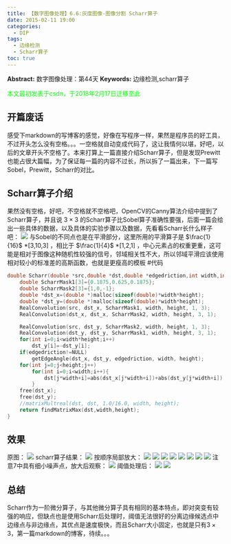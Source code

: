 ```yaml
---
title: 【数字图像处理】6.6:灰度图像-图像分割 Scharr算子
date: 2015-02-11 19:00
categories:
  - DIP
tags:
  - 边缘检测
  - Scharr算子
toc: true
---
```

**Abstract:** 数字图像处理：第44天
**Keywords:** 边缘检测,scharr算子
<!--more-->
<font color="00FF00">本文最初发表于csdn，于2018年2月17日迁移至此</font>
## 开篇废话
感受下markdown的写博客的感觉，好像在写程序一样，果然是程序员的好工具，不过开头怎么没有空格。。。一空格就自动变成代码了，这让我情何以堪，好吧，以后的文章开头不空格了。本来打算上一篇直接介绍Scharr算子，但是发现Prewitt也能占很大篇幅，为了保证每一篇的内容不过长，所以拆了一篇出来，下一篇写Sobel，Prewitt，Scharr的对比。
## Scharr算子介绍
果然没有空格，好吧，不空格就不空格吧，OpenCV的Canny算法介绍中提到了Scharr算子，并且说 $3\times3$ 的Scharr算子比Sobel算子准确性要强，后面一篇会给出一些具体的数据，以及具体的实验步骤以及数据，先看看Scharr长什么样子吧：
![](./20150211151527747.jpg)
与Sobel的不同点也是在平滑部分，这里所用的平滑算子是 $\frac{1}{16}$ *\[3,10,3\] ，相比于 $\frac{1}{4}$ *\[1,2,1\] ，中心元素占的权重更重，这可能是相对于图像这种随机性较强的信号，邻域相关性不大，所以邻域平滑应该使用相对较小的标准差的高斯函数，也就是更瘦高的模板
#代码
```c++
double Scharr(double *src,double *dst,double *edgedriction,int width,int height){
    double ScharrMask1[3]={0.1875,0.625,0.1875};
    double ScharrMask2[3]={1,0,-1};
    double *dst_x=(double *)malloc(sizeof(double)*width*height);
    double *dst_y=(double *)malloc(sizeof(double)*width*height);
    RealConvolution(src, dst_x, ScharrMask1, width, height, 1, 3);
    RealConvolution(dst_x, dst_x, ScharrMask2, width, height, 3, 1);

    RealConvolution(src, dst_y, ScharrMask2, width, height, 1, 3);
    RealConvolution(dst_y, dst_y, ScharrMask1, width, height, 3, 1);
    for(int i=0;i<width*height;i++)
        dst_y[i]=-dst_y[i];
    if(edgedriction!=NULL)
        getEdgeAngle(dst_x, dst_y, edgedriction, width, height);
    for(int j=0;j<height;j++)
        for(int i=0;i<width;i++){
            dst[j*width+i]=abs(dst_x[j*width+i])+abs(dst_y[j*width+i]);
        }
    free(dst_x);
    free(dst_y);
    //matrixMultreal(dst, dst, 1.0/16.0, width, height);
    return findMatrixMax(dst,width,height);
}

```


## 效果
原图：
![](./20150211151559306.png)
scharr算子结果：
![](./20150211151921155.jpg)
按顺序局部放大：
![](./20150211151937659.jpg)
![](./20150211152002014.jpg)
![](./20150211152018719.jpg)
![](./20150211152030637.jpg)
![](./20150211152037956.jpg)
![](./20150211152049453.jpg)
![](./20150211152101949.jpg)
![](./20150211152111980.jpg)
注意7中具有细小噪声点，放大后观察：
![](./20150211152135970.jpg)
阈值处理后：
![](./20150211152157142.jpg)
![](./20150211152221912.jpg)

## 总结
Scharr作为一阶微分算子，与其他微分算子具有相同的基本特点，即对突变有较强的响应，但缺点也是使用Scharr后处理时，阈值无法很好的分离边缘候选点中边缘点与非边缘点，其优点是速度极快，而且Scharr大小固定，也就是只有$3 \times 3$，第一篇markdown的博客，待续。。。





